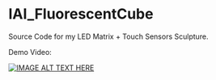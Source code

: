 # IAI_FluorescentCube
Source Code for my LED Matrix + Touch Sensors Sculpture.

Demo Video:

[![IMAGE ALT TEXT HERE](https://img.youtube.com/vi/Jxjdm3ZzEMc/0.jpg)](https://www.youtube.com/watch?v=Jxjdm3ZzEMc)
